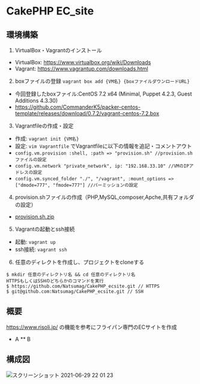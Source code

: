 # CakePHP EC_site

## 環境構築
1. VirtualBox・Vagrantのインストール
* VirtualBox: https://www.virtualbox.org/wiki/Downloads
* Vagrant: https://www.vagrantup.com/downloads.html
2. boxファイルの登録
`vagrant box add {VM名} {boxファイルダウンロードURL}`
* 今回登録したboxファイル:CentOS 7.2 x64 (Minimal, Puppet 4.2.3, Guest Additions 4.3.30)
* https://github.com/CommanderK5/packer-centos-template/releases/download/0.7.2/vagrant-centos-7.2.box
3. Vagrantfileの作成・設定
* 作成: `vagrant init {VM名}`
* 設定: `vim Vagrantfile` でVagrantfileに以下の情報を追記・コメントアウト
* `config.vm.provision :shell, :path => "provision.sh" //provision.shファイルの設定`
* `config.vm.network "private_network", ip: "192.168.33.10" //VMのIPアドレスの設定`
* `config.vm.synced_folder "./", "/vagrant", :mount_options => ["dmode=777", "fmode=777"] //パーミッションの設定`
4. provision.shファイルの作成（PHP,MySQL,composer,Apche,共有フォルダの設定）
* [provision.sh.zip]( https://github.com/Natsumag/CakePHP_ecsite/files/6289255/provision.sh.zip )
5. Vagrantの起動とssh接続
* 起動: `vagrant up`
* ssh接続: `vagrant ssh`
6. 任意のディレクトを作成し、プロジェクトをcloneする
```
$ mkdir 任意のディレクトリ名 && cd 任意のディレクトリ名
HTTPSもしくはSSHのどちらかのコマンドを実行
$ https://github.com/Natsumag/CakePHP_ecsite.git // HTTPS
$ git@github.com:Natsumag/CakePHP_ecsite.git // SSH
```

## 概要
https://www.risoli.jp/ の機能を参考にフライパン専門のECサイトを作成

* A
** B 


## 構成図
![スクリーンショット 2021-06-29 22 01 23](https://user-images.githubusercontent.com/45713320/123802038-ce1daa00-d925-11eb-958f-1b613f4f1ab2.png)
